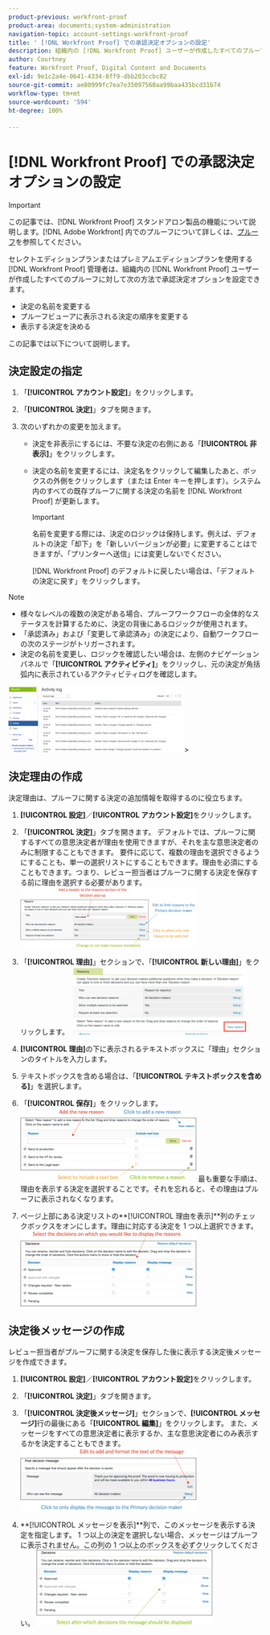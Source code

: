 ```yaml
---
product-previous: workfront-proof
product-area: documents;system-administration
navigation-topic: account-settings-workfront-proof
title: ' [!DNL Workfront Proof] での承認決定オプションの設定'
description: 組織内の [!DNL Workfront Proof] ユーザーが作成したすべてのプルーフに対して承認決定オプションを設定できます。
author: Courtney
feature: Workfront Proof, Digital Content and Documents
exl-id: 9e1c2a4e-0641-4334-8ff9-dbb203ccbc82
source-git-commit: ae80999fc7ea7e35097560aa99baa435bcd31b74
workflow-type: tm+mt
source-wordcount: '594'
ht-degree: 100%

---
```


# [!DNL Workfront Proof] での承認決定オプションの設定

>[!IMPORTANT]
>
>この記事では、[!DNL Workfront Proof] スタンドアロン製品の機能について説明します。[!DNL Adobe Workfront] 内でのプルーフについて詳しくは、[プルーフ](../../../review-and-approve-work/proofing/proofing.md)を参照してください。

セレクトエディションプランまたはプレミアムエディションプランを使用する [!DNL Workfront Proof] 管理者は、組織内の [!DNL Workfront Proof] ユーザーが作成したすべてのプルーフに対して次の方法で承認決定オプションを設定できます。

* 決定の名前を変更する
* プルーフビューアに表示される決定の順序を変更する
* 表示する決定を決める

この記事では以下について説明します。

## 決定設定の指定

1. 「**[!UICONTROL アカウント設定]**」をクリックします。
1. 「**[!UICONTROL 決定]**」タブを開きます。
1. 次のいずれかの変更を加えます。

   * 決定を非表示にするには、不要な決定の右側にある「**[!UICONTROL 非表示]**」をクリックします。
   * 決定の名前を変更するには、決定名をクリックして編集したあと、ボックスの外側をクリックします（または Enter キーを押します）。システム内のすべての既存プルーフに関する決定の名前を [!DNL Workfront Proof] が更新します。

     >[!IMPORTANT]
     >
     >名前を変更する際には、決定のロジックは保持します。例えば、デフォルトの決定「却下」を「新しいバージョンが必要」に変更することはできますが、「プリンターへ送信」には変更しないでください。

     [!DNL Workfront Proof] のデフォルトに戻したい場合は、「デフォルトの決定に戻す」をクリックします。

>[!NOTE]
>
>* 様々なレベルの複数の決定がある場合、プルーフワークフローの全体的なステータスを計算するために、決定の背後にあるロジックが使用されます。
>* 「承認済み」および「変更して承認済み」の決定により、自動ワークフローの次のステージがトリガーされます。
>* 決定の名前を変更し、ロジックを確認したい場合は、左側のナビゲーションパネルで「**[!UICONTROL アクティビティ]**」をクリックし、元の決定が角括弧内に表示されているアクティビティログを確認します。
>
>  ![2016-12-20_1921.png](assets/2016-12-20-1921-350x132.png)>

## 決定理由の作成

決定理由は、プルーフに関する決定の追加情報を取得するのに役立ちます。

1. **[!UICONTROL 設定]**／**[!UICONTROL アカウント設定]**&#x200B;をクリックします。

1. 「**[!UICONTROL 決定]**」タブを開きます。
デフォルトでは、プルーフに関するすべての意思決定者が理由を使用できますが、それを主な意思決定者のみに制限することもできます。
要件に応じて、複数の理由を選択できるようにすることも、単一の選択リストにすることもできます。理由を必須にすることもできます。つまり、レビュー担当者はプルーフに関する決定を保存する前に理由を選択する必要があります。
   ![Reasons_setup.png](assets/reasons-setup-350x121.png)

1. 「**[!UICONTROL 理由]**」セクションで、「**[!UICONTROL 新しい理由]**」をクリックします。
   ![New_reason.png](assets/new-reason-350x135.png)

1. **[!UICONTROL 理由]**&#x200B;の下に表示されるテキストボックスに「理由」セクションのタイトルを入力します。
1. テキストボックスを含める場合は、「**[!UICONTROL テキストボックスを含める]**」を選択します。
1. 「**[!UICONTROL 保存]**」をクリックします。
   ![reasons_setup_2.png](assets/reasons-setup-2-350x146.png)
最も重要な手順は、理由を表示する決定を選択することです。それを忘れると、その理由はプルーフに表示されなくなります。

1. ページ上部にある決定リストの&#x200B;**[!UICONTROL 理由を表示]**列のチェックボックスをオンにします。理由に対応する決定を 1 つ以上選択できます。
   ![reasons_-_decision_selection.png](assets/reasons---decision-selection-350x150.png)

## 決定後メッセージの作成

レビュー担当者がプルーフに関する決定を保存した後に表示する決定後メッセージを作成できます。

1. **[!UICONTROL 設定]**／**[!UICONTROL アカウント設定]**&#x200B;をクリックします。

1. 「**[!UICONTROL 決定]**」タブを開きます。
1. 「**[!UICONTROL 決定後メッセージ]**」セクションで、**[!UICONTROL メッセージ]**&#x200B;行の最後にある「**[!UICONTROL 編集]**」をクリックします。
また、メッセージをすべての意思決定者に表示するか、主な意思決定者にのみ表示するかを決定することもできます。
   ![post_decision_message_set_up.png](assets/post-decision-message-set-up-350x125.png)

1. **[!UICONTROL メッセージを表示]**列で、このメッセージを表示する決定を指定します。
1 つ以上の決定を選択しない場合、メッセージはプルーフに表示されません。この列の 1 つ以上のボックスを必ずクリックしてください。
   ![post_decision_message_set_up_2.png](assets/post-decision-message-set-up-2-350x151.png)
